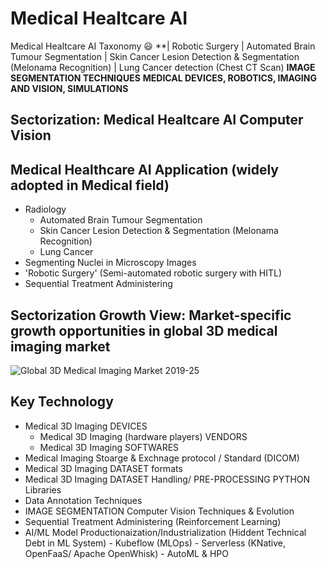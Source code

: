 # Medical Healtcare AI

Medical Healtcare AI Taxonomy :smiley: 
**| Robotic Surgery | Automated Brain Tumour Segmentation | Skin Cancer Lesion Detection & Segmentation (Melonama Recognition) |  Lung Cancer detection (Chest CT Scan) 
**IMAGE SEGMENTATION TECHNIQUES**
**MEDICAL DEVICES, ROBOTICS, IMAGING AND VISION, SIMULATIONS**


			
## Sectorization: Medical Healtcare AI Computer Vision

## Medical Healthcare AI Application (widely adopted in Medical field)		
 - Radiology 
	- Automated Brain Tumour Segmentation 
	- Skin Cancer Lesion Detection & Segmentation (Melonama Recognition)
	- Lung Cancer 
 - Segmenting Nuclei in Microscopy Images
 - 'Robotic Surgery' (Semi-automated robotic surgery with HITL) 
 - Sequential Treatment Administering
 
 
## Sectorization Growth View: Market-specific growth opportunities in global 3D medical imaging market
![Global 3D Medical Imaging Market 2019-25](https://www.researchandmarkets.com/research/xpnd7g/worldwide_3d?w=4)

## Key Technology 
- Medical 3D Imaging DEVICES
   - Medical 3D Imaging (hardware players) VENDORS 
   - Medical 3D Imaging SOFTWARES
- Medical Imaging Stoarge & Exchnage protocol / Standard (DICOM)
- Medical 3D Imaging DATASET formats
- Medical 3D Imaging DATASET Handling/ PRE-PROCESSING PYTHON Libraries
- Data Annotation Techniques
- IMAGE SEGMENTATION Computer Vision Techniques & Evolution
- Sequential Treatment Administering (Reinforcement Learning)
- AI/ML Model Productionaization/Industrialization (Hiddent Technical Debt in ML System)
			- Kubeflow (MLOps)
			- Serverless (KNative, OpenFaaS/ Apache OpenWhisk)
			- AutoML & HPO
